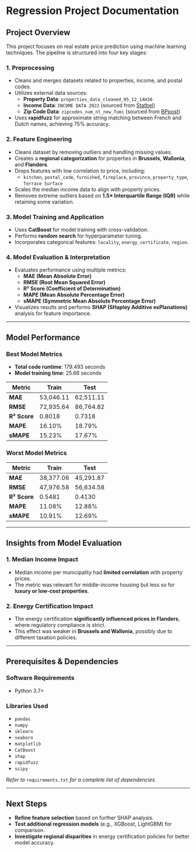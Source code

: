 # Regression Project Documentation

## Project Overview
This project focuses on real estate price prediction using machine learning techniques. The pipeline is structured into four key stages:

### 1. Preprocessing
- Cleans and merges datasets related to properties, income, and postal codes.
- Utilizes external data sources:
  - **Property Data**: `properties_data_cleaned_05_12_14H30`
  - **Income Data**: `INCOME DATA 2022` (sourced from [Statbel](https://statbel.fgov.be/en/news/attert-richest-municipality-and-saint-josse-ten-noode-poorest-2022))
  - **Zip Code Data**: `zipcodes_num_nl_new_Tumi` (sourced from [BPpost](https://www.bpost.be/fr/outil-de-validation-de-codes-postaux))
- Uses **rapidfuzz** for approximate string matching between French and Dutch names, achieving 75% accuracy.

### 2. Feature Engineering
- Cleans dataset by removing outliers and handling missing values.
- Creates a **regional categorization** for properties in **Brussels**, **Wallonia**, and **Flanders**.
- Drops features with low correlation to price, including:
  - `kitchen`, `postal_code`, `furnished`, `fireplace`, `province`, `property_type`, `Terrace Surface`
- Scales the median income data to align with property prices.
- Removes extreme outliers based on **1.5× Interquartile Range (IQR)** while retaining some variation.

### 3. Model Training and Application
- Uses **CatBoost** for model training with cross-validation.
- Performs **random search** for hyperparameter tuning.
- Incorporates categorical features: `locality`, `energy_certificate`, `region`.

### 4. Model Evaluation & Interpretation
- Evaluates performance using multiple metrics:
  - **MAE (Mean Absolute Error)**
  - **RMSE (Root Mean Squared Error)**
  - **R² Score (Coefficient of Determination)**
  - **MAPE (Mean Absolute Percentage Error)**
  - **sMAPE (Symmetric Mean Absolute Percentage Error)**
- Visualizes results and performs **SHAP (SHapley Additive exPlanations)** analysis for feature importance.

---

## Model Performance

### Best Model Metrics
- **Total code runtime**: 179.493 seconds
- **Model training time**: 25.66 seconds

| Metric       | Train  | Test  |
|-------------|--------|-------|
| **MAE**     | 53,046.11  | 62,511.11  |
| **RMSE**    | 72,935.64  | 86,764.82  |
| **R² Score**| 0.8018  | 0.7318  |
| **MAPE**    | 16.10%  | 18.79%  |
| **sMAPE**   | 15.23%  | 17.67%  |

### Worst Model Metrics
| Metric       | Train  | Test  |
|-------------|--------|-------|
| **MAE**     | 38,377.06  | 45,291.87  |
| **RMSE**    | 47,976.58  | 56,634.58  |
| **R² Score**| 0.5481  | 0.4130  |
| **MAPE**    | 11.08%  | 12.88%  |
| **sMAPE**   | 10.91%  | 12.69%  |

---

## Insights from Model Evaluation

### 1. Median Income Impact
- Median income per municipality had **limited correlation** with property prices.
- The metric was relevant for middle-income housing but less so for **luxury or low-cost properties**.

### 2. Energy Certification Impact
- The energy certification **significantly influenced prices in Flanders**, where regulatory compliance is strict.
- This effect was weaker in **Brussels and Wallonia**, possibly due to different taxation policies.

---

## Prerequisites & Dependencies

### Software Requirements
- Python 3.7+

### Libraries Used
- `pandas`
- `numpy`
- `sklearn`
- `seaborn`
- `matplotlib`
- `CatBoost`
- `shap`
- `rapidfuzz`
- `scipy`

*Refer to* `requirements.txt` *for a complete list of dependencies.*

---

## Next Steps
- **Refine feature selection** based on further SHAP analysis.
- **Test additional regression models** (e.g., XGBoost, LightGBM) for comparison.
- **Investigate regional disparities** in energy certification policies for better model accuracy.
